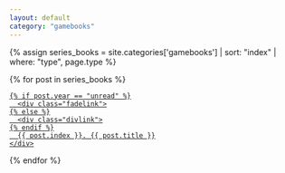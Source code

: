 ```yaml
---
layout: default
category: "gamebooks"
---
```

{% assign series_books = site.categories['gamebooks'] | sort: "index" | where: "type", page.type %}

{% for post in series_books %}

  <a href="{{ post.url }}" title="{{ post.title }}">
    
    {% if post.year == "unread" %}
      <div class="fadelink">
    {% else %}
      <div class="divlink">
    {% endif %}
      {{ post.index }}. {{ post.title }}
    </div>
  </a>
 
{% endfor %}
